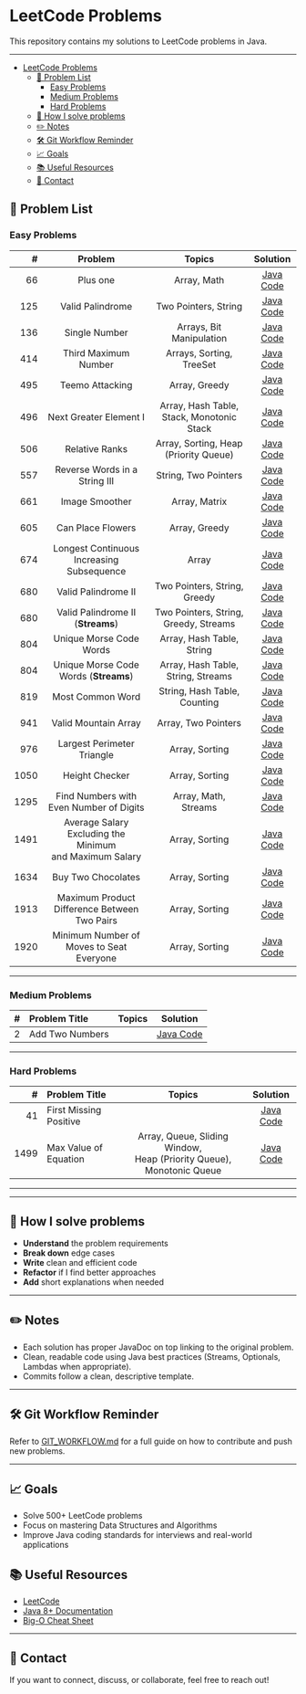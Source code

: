 # LeetCode Problems

This repository contains my solutions to LeetCode problems in Java.

---
<!-- TOC -->
* [LeetCode Problems](#leetcode-problems)
  * [📝 Problem List](#-problem-list)
    * [Easy Problems](#easy-problems)
    * [Medium Problems](#medium-problems)
    * [Hard Problems](#hard-problems)
  * [🚀 How I solve problems](#-how-i-solve-problems)
  * [✏️ Notes](#-notes)
  * [🛠 Git Workflow Reminder](#-git-workflow-reminder)
  * [📈 Goals](#-goals)
  * [📚 Useful Resources](#-useful-resources)
  * [📧 Contact](#-contact)
<!-- TOC -->

## 📝 Problem List

### Easy Problems

|    # |                           Problem                            |                  Topics                   |                                   Solution                                   |
|-----:|:------------------------------------------------------------:|:-----------------------------------------:|:----------------------------------------------------------------------------:|
|   66 |                           Plus one                           |                Array, Math                |                 [Java Code](src/main/java/easy/PlusOne.java)                 |
|  125 |                       Valid Palindrome                       |           Two Pointers, String            |             [Java Code](src/main/java/easy/ValidPalindrome.java)             |
|  136 |                        Single Number                         |         Arrays, Bit Manipulation          |              [Java Code](src/main/java/easy/SingleNumber.java)               |
|  414 |                     Third Maximum Number                     |         Arrays, Sorting, TreeSet          |           [Java Code](src/main/java/easy/ThirdMaximumNumber.java)            |
|  495 |                       Teemo Attacking                        |               Array, Greedy               |             [Java Code](src/main/java/easy/TeemoAttacking.java)              |
|  496 |                    Next Greater Element I                    | Array, Hash Table, Stack, Monotonic Stack |           [Java Code](src/main/java/easy/NextGreaterElement1.java)           |
|  506 |                        Relative Ranks                        |   Array, Sorting, Heap (Priority Queue)   |              [Java Code](src/main/java/easy/RelativeRanks.java)              |
|  557 |                Reverse Words in a String III                 |           String, Two Pointers            |        [Java Code](src/main/java/easy/ReverseWordsInAStringIII.java)         |
|  661 |                        Image Smoother                        |               Array, Matrix               |              [Java Code](src/main/java/easy/ImageSmoother.java)              |
|  605 |                      Can Place Flowers                       |               Array, Greedy               |             [Java Code](src/main/java/easy/CanPlaceFlowers.java)             |
|  674 |          Longest Continuous Increasing Subsequence           |                   Array                   |      [Java Code](src/main/java/easy/LongestContinuousSubsequence.java)       |
|  680 |                     Valid Palindrome II                      |       Two Pointers, String, Greedy        |            [Java Code](src/main/java/easy/ValidPalindrome2.java)             |
|  680 |              Valid Palindrome II (**Streams**)               |  Two Pointers, String, Greedy, Streams    |         [Java Code](src/main/java/easy/ValidPalindrome2Streams.java)         |
|  804 |                   Unique Morse Code Words                    |         Array, Hash Table, String         |          [Java Code](src/main/java/easy/UniqueMorseCodeWords.java)           |
|  804 |            Unique Morse Code Words (**Streams**)             |    Array, Hash Table, String, Streams     |       [Java Code](src/main/java/easy/UniqueMorseCodeWordsStreams.java)       |
|  819 |                       Most Common Word                       |       String, Hash Table, Counting        |             [Java Code](src/main/java/easy/MostCommonWord.java)              |
|  941 |                     Valid Mountain Array                     |            Array, Two Pointers            |           [Java Code](src/main/java/easy/ValidMountainArray.java)            |
|  976 |                  Largest Perimeter Triangle                  |              Array, Sorting               |        [Java Code](src/main/java/easy/LargestPerimeterTriangle.java)         |
| 1050 |                        Height Checker                        |              Array, Sorting               |              [Java Code](src/main/java/easy/HeightChecker.java)              |
| 1295 |           Find Numbers with Even Number of Digits            |           Array, Math, Streams            |      [Java Code](src/main/java/easy/NumbersWithEvenNumberOfDigits.java)      |
| 1491 | Average Salary Excluding the Minimum <br/>and Maximum Salary |              Array, Sorting               |  [Java Code](src/main/java/easy/AverageSalaryExcludingMinimumMaximum.java)   |
| 1634 |                      Buy Two Chocolates                      |              Array, Sorting               |            [Java Code](src/main/java/easy/BuyTwoChocolates.java)             |
| 1913 |         Maximum Product Difference Between Two Pairs         |              Array, Sorting               | [Java Code](src/main/java/easy/MaximumProductDifferenceBetweenTwoPairs.java) |
| 1920 |          Minimum Number of Moves to Seat Everyone            |              Array, Sorting               |     [Java Code](src/main/java/easy/MinimumNumberMovesSeatEveryone.java)      |

---

### Medium Problems

| # | Problem Title   | Topics |                       Solution                       |
|--:|:----------------|:------:|:----------------------------------------------------:|
| 2 | Add Two Numbers |        | [Java Code](src/main/java/medium/AddTwoNumbers.java) |

---

### Hard Problems

|    # | Problem Title            |                                  Topics                                   |                    Solution                     |
|-----:|:-------------------------|:-------------------------------------------------------------------------:|:-----------------------------------------------:|
|   41 | First Missing Positive   |                                                                           | [Java Code](src/main/java/hard/FirstMissingPositive.java) |
| 1499 | Max Value of Equation    | Array, Queue, Sliding Window, <br/>Heap (Priority Queue), Monotonic Queue | [Java Code](src/main/java/hard/MaxValueOfEquation.java) |

---

---

## 🚀 How I solve problems

- **Understand** the problem requirements
- **Break down** edge cases
- **Write** clean and efficient code
- **Refactor** if I find better approaches
- **Add** short explanations when needed

---

## ✏️ Notes

- Each solution has proper JavaDoc on top linking to the original problem.
- Clean, readable code using Java best practices (Streams, Optionals, Lambdas when appropriate).
- Commits follow a clean, descriptive template.

---

## 🛠 Git Workflow Reminder

Refer to [GIT_WORKFLOW.md](GIT_WORKFLOW.md) for a full guide on how to contribute and push new problems.

---

## 📈 Goals

- Solve 500+ LeetCode problems
- Focus on mastering Data Structures and Algorithms
- Improve Java coding standards for interviews and real-world applications

## 📚 Useful Resources

- [LeetCode](https://leetcode.com/)
- [Java 8+ Documentation](https://docs.oracle.com/javase/8/docs/api/)
- [Big-O Cheat Sheet](https://www.bigocheatsheet.com/)

---

## 📧 Contact

If you want to connect, discuss, or collaborate, feel free to reach out!
